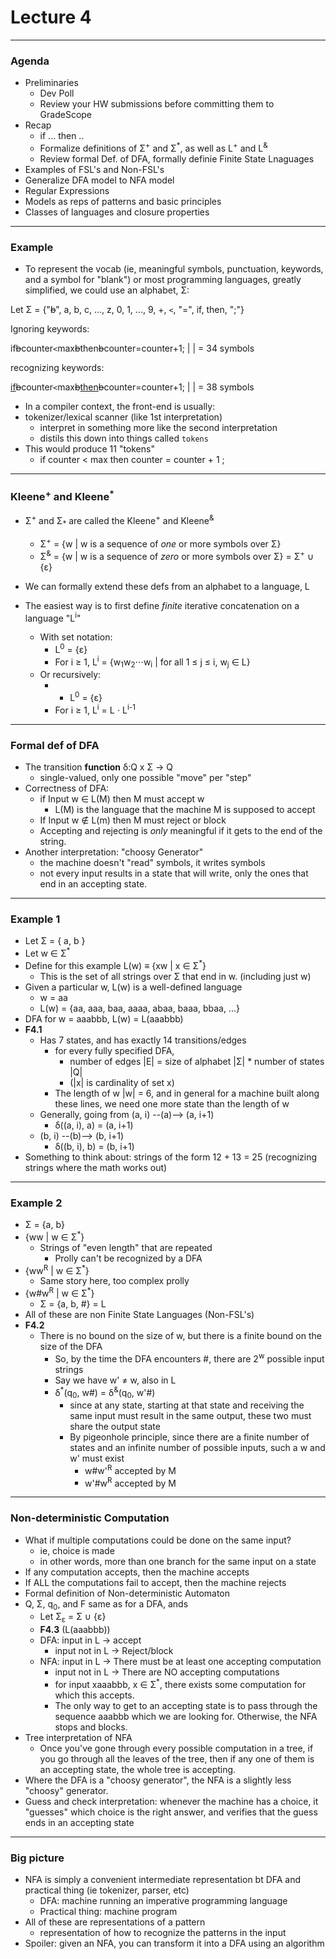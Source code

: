 <h1>Lecture 4</h1>

---

<h3>Agenda</h3>

  * Preliminaries
      - Dev Poll
      - Review your HW submissions before committing them to GradeScope
  * Recap
      - if ... then ..
      - Formalize definitions of &Sigma;<sup>+</sup> and &Sigma;<sup>*</sup>, as well as L<sup>+</sup> and L<sup>&amp;</sup>
      - Review formal Def. of DFA, formally definie Finite State Lnaguages
  * Examples of FSL's and Non-FSL's
  * Generalize DFA model to NFA model
  * Regular Expressions
  * Models as reps of patterns and basic principles
  * Classes of languages and closure properties

---

<h3>Example</h3>

  * To represent the vocab (ie, meaningful symbols, punctuation, keywords, and a symbol for "blank") or most programming languages, greatly simplified, we could use an alphabet, &Sigma;:

Let &Sigma; = {"<strike>b</strike>", a, b, c, ..., z, 0, 1, ..., 9, +, `<`, "=", if,  then, ";"}

Ignoring keywords:

if<strike>b</strike>counter`<`max<strike>b</strike>then<strike>b</strike>counter=counter+1;  | | = 34 symbols

recognizing keywords:

<u>if</u><strike>b</strike>counter`<`max<strike>b</strike><u>then</u><strike>b</strike>counter=counter+1;  | | = 38 symbols

  * In a compiler context, the front-end is usually:
  * tokenizer/lexical scanner (like 1st interpretation)
      - interpret in something more like the second interpretation
      - distils this down into things called `tokens` 
  * This would produce 11 "tokens"
      - if counter < max then counter = counter + 1 ;

---

<h3>Kleene<sup>+</sup> and Kleene<sup>*</sup></h3>

  * &Sigma;<sup>+</sup> and &Sigma;<sub>*</sub> are called the Kleene<sup>+</sup> and Kleene<sup>&amp;</sup>
      - &Sigma;<sup>+</sup> = {w | w is a sequence of *one* or more symbols over &Sigma;}
      - &Sigma;<sup>&amp;</sup> = {w | w is a sequence of *zero* or more symbols over &Sigma;} = &Sigma;<sup>+</sup> &cup; {&epsilon;}

  * We can formally extend these defs from an alphabet to a language, L
  * The easiest way is to first define *finite* iterative concatenation on a language "L<sup>i</sup>"
      - With set notation:
          + L<sup>0</sup> = {&epsilon;}
          + For i &ge; 1, L<sup>i</sup> = {w<sub>1</sub>w<sub>2</sub>&sdot;&sdot;&sdot;w<sub>i</sub> | for all 1 &le; j &le; i, w<sub>j</sub> &isin; L}
      - Or recursively:
          +  + L<sup>0</sup> = {&epsilon;}
          + For i &ge; 1, L<sup>i</sup> = L &sdot; L<sup>i-1</sup>


---

<h3>Formal def of DFA</h3>

  * The transition **function** &delta;:Q x &Sigma; &rarr; Q
      - single-valued, only one possible "move" per "step"
  * Correctness of DFA:
      - if Input w &isin; L(M)  then M must accept w
          + L(M) is the language that the machine M is supposed to accept
      - If Input w &notin; L(m) then M must reject or block
      - Accepting and rejecting is *only* meaningful if it gets to the end of the string.
  * Another interpretation: "choosy Generator"
      - the machine doesn't "read" symbols, it writes symbols
      - not every input results in a state that will write, only the ones that end in an accepting state.

---

<h3>Example 1</h3>

  * Let &Sigma; = { a, b }
  * Let w &isin; &Sigma;<sup>*</sup>
  * Define for this example L(w) &equiv; {xw | x &isin; &Sigma;<sup>*</sup>}
      - This is the set of all strings over &Sigma; that end in w. (including just w)
  * Given a particular w, L(w) is a well-defined language
      - w = aa
      - L(w) = {aa, aaa, baa, aaaa, abaa, baaa, bbaa, ...}
  * DFA for w = aaabbb, L(w) = L(aaabbb)
  * __F4.1__
      - Has 7 states, and has exactly 14 transitions/edges
          + for every fully specified DFA, 
              * number of edges |E| = size of alphabet |&Sigma;| * number of states |Q|
              * (|x| is cardinality of set x)
          + The length of w |w| = 6, and in general for a machine built along these lines, we need one more state than the length of w
      - Generally, going from (a, i) --(a)--> (a, i+1)
          + &delta;((a, i), a) = (a, i+1)
      - (b, i) --(b)--> (b, i+1)
          + &delta;((b, i), b) = (b, i+1)
  * Something to think about: strings of the form 12 + 13 = 25 (recognizing strings where the math works out)

----

<h3>Example 2</h3>

  * &Sigma; = {a, b}
  * {ww | w &isin; &Sigma;<sup>*</sup>}
      - Strings of "even length" that are repeated
          + Prolly can't be recognized by a DFA
  * {ww<sup>R</sup> | w &isin; &Sigma;<sup>*</sup>}
      - Same story here, too complex prolly
  * {w#w<sup>R</sup> | w &isin; &Sigma;<sup>*</sup>}
      - &Sigma; = {a, b, #} = L
  * All of these are non Finite State Languages (Non-FSL's)
  * __F4.2__
      - There is no bound on the size of w, but there is a finite bound on the size of the DFA
          + So, by the time the DFA encounters #, there are 2<sup>w</sup> possible input strings
          + Say we have w' &ne; w, also in L
          + &delta;<sup>*</sup>(q<sub>0</sub>, w#) = &delta;<sup>&amp;</sup>(q<sub>0</sub>, w'#)
              * since at any state, starting at that state and receiving the same input must result in the same output, these two must share the output state
              * By pigeonhole principle, since there are a finite number of states and an infinite number of possible inputs, such a w and w' must exist
                  - w#w'<sup>R</sup> accepted by M
                  - w'#w<sup>R</sup> accepted by M

---

<h3>Non-deterministic Computation</h3>

  * What if multiple computations could be done on the same input?
      - ie, choice is made
      - in other words, more than one branch for the same input on a state
  * If any computation accepts, then the machine accepts
  * If ALL the computations fail to accept, then the machine rejects
  * Formal definition of Non-deterministic Automaton
  * Q, &Sigma;, q<sub>0</sub>, and F same as for a DFA, ands
      - Let &Sigma;<sub>&epsilon;</sub> = &Sigma; &cup; {&epsilon;}
      - __F4.3__ (L(aaabbb))
      - DFA: input in L &rarr; accept
          + input not in L &rarr; Reject/block
      - NFA: input in L &rarr; There must be at least one accepting computation
          + input not in L &rarr; There are NO accepting computations
          + for input xaaabbb, x &isin; &Sigma;<sup>*</sup>, there exists some computation for which this accepts.
          + The only way to get to an accepting state is to pass through the sequence aaabbb which we are looking for. Otherwise, the NFA stops and blocks.
  * Tree interpretation of NFA
      - Once you've gone through every possible computation in a tree, if you go through all the leaves of the tree, then if any one of them is an accepting state, the whole tree is accepting.
  * Where the DFA is a "choosy generator", the NFA is a slightly less "choosy" generator.
  * Guess and check interpretation: whenever the machine has a choice, it "guesses" which choice is the right answer, and verifies that the guess ends in an accepting state  

---

<h3>Big picture</h3>

  * NFA is simply a convenient intermediate representation bt DFA and practical thing (ie tokenizer, parser, etc)
      - DFA: machine running an imperative programming language
      - Practical thing: machine program
  * All of these are representations of a pattern 
      - representation of how to recognize the patterns in the input
  * Spoiler: given an NFA, you can transform it into a DFA using an algorithm
